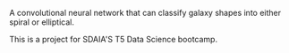 A convolutional neural network that can classify galaxy shapes into either spiral or elliptical.


This is a project for SDAIA'S T5 Data Science bootcamp.

